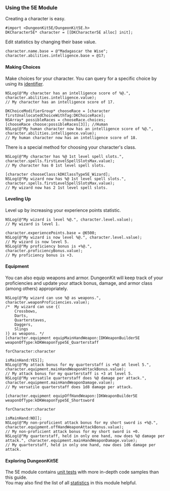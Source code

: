 
### Using the 5E Module

Creating a character is easy.
```objc
#import <DungeonKit5E/DungeonKit5E.h>
DKCharacter5E* character = [[DKCharacter5E alloc] init];
```

Edit statistics by changing their base value.
```objc
character.name.base = @"Madagascar the Wise";
character.abilities.intelligence.base = @17;
```

#### Making Choices
Make choices for your character.  You can query for a specific choice by using its [identifier](https://github.com/dodgecm/DungeonKit5E/blob/master/DungeonKit5E/ModifierGroups/DKModifierGroupTags5E.h).
```objc
NSLog(@"My character has an intelligence score of %@.", character.abilities.intelligence.value);
// My character has an intelligence score of 17.

DKChoiceModifierGroup* chooseRace = [character firstUnallocatedChoiceWithTag:DKChoiceRace];
NSArray* possibleRaces = chooseRace.choices;
[chooseRace choose:possibleRaces[3]]; //Human
NSLog(@"My human character now has an intelligence score of %@.", character.abilities.intelligence.value);
// My human character now has an intelligence score of 18.
```

There is a special method for choosing your character's class.
```objc
NSLog(@"My character has %@ 1st level spell slots.", character.spells.firstLevelSpellSlotsMax.value);
// My character has 0 1st level spell slots.

[character chooseClass:kDKClassType5E_Wizard];
NSLog(@"My wizard now has %@ 1st level spell slots.", character.spells.firstLevelSpellSlotsMax.value);
// My wizard now has 2 1st level spell slots.
```

#### Leveling Up
Level up by increasing your experience points statistic.
```objc
NSLog(@"My wizard is level %@.", character.level.value);
// My wizard is level 1.

character.experiencePoints.base = @6500;
NSLog(@"My wizard is now level %@.", character.level.value);
// My wizard is now level 5.
NSLog(@"My proficiency bonus is +%@.", character.proficiencyBonus.value);
// My proficiency bonus is +3.
```

#### Equipment
You can also equip weapons and armor.  DungeonKit will keep track of your proficiencies and update your attack bonus, damage, and armor class (among others) appropriately.
```objc
NSLog(@"My wizard can use %@ as weapons.", character.weaponProficiencies.value);
/*  My wizard can use {(
    Crossbows,
    Darts,
    Quarterstaves,
    Daggers,
    Slings
)} as weapons. */
[character.equipment equipMainHandWeapon:[DKWeaponBuilder5E weaponOfType:kDKWeaponType5E_Quarterstaff
                                                             forCharacter:character
                                                               isMainHand:YES]];
NSLog(@"My attack bonus for my quarterstaff is +%@ at level 5.", character.equipment.mainHandWeaponAttackBonus.value);
// My attack bonus for my quarterstaff is +3 at level 5.
NSLog(@"My versatile quarterstaff does %@ damage per attack.", character.equipment.mainHandWeaponDamage.value);
// My versatile quarterstaff does 1d8 damage per attack.

[character.equipment equipOffHandWeapon:[DKWeaponBuilder5E weaponOfType:kDKWeaponType5E_Shortsword
                                                            forCharacter:character
                                                              isMainHand:NO]];
NSLog(@"My non-proficient attack bonus for my short sword is +%@.", character.equipment.offHandWeaponAttackBonus.value);
// My non-proficient attack bonus for my short sword is +0.
NSLog(@"My quarterstaff, held in only one hand, now does %@ damage per attack.", character.equipment.mainHandWeaponDamage.value);
// My quarterstaff, held in only one hand, now does 1d6 damage per attack.
```

#### Exploring DungeonKit5E
The 5E module contains [unit tests](https://github.com/dodgecm/DungeonKit5E/tree/master/DungeonKit5ETests) with more in-depth code samples than this guide.  
You may also find the list of all [statistics](https://github.com/dodgecm/DungeonKit5E/blob/master/DungeonKit5E/DKStatisticIDs5E.h) in this module helpful.
